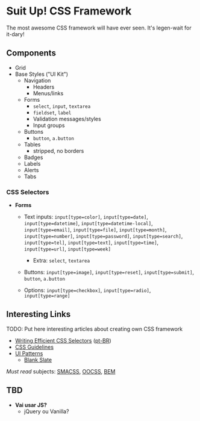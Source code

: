 # Suit Up! CSS Framework
The most awesome CSS framework will have ever seen. It's legen-wait for it-dary!

## Components
* Grid
* Base Styles ("UI Kit")
  * Navigation
    * Headers
    * Menus/links
  * Forms
    * `select`, `input`, `textarea`
    * `fieldset`, `label`
    * Validation messages/styles
    * Input groups
  * Buttons
    * `button`, `a.button`
  * Tables
    * stripped, no borders
  * Badges
  * Labels
  * Alerts
  * Tabs

### CSS Selectors
* **Forms**
  * Text inputs:
  `input[type=color]`, `input[type=date]`, `input[type=datetime]`, `input[type=datetime-local]`,
  `input[type=email]`, `input[type=file]`, `input[type=month]`, `input[type=number]`, `input[type=password]`,
  `input[type=search]`, `input[type=tel]`, `input[type=text]`, `input[type=time]`, `input[type=url]`,
  `input[type=week]`

    * Extra:
    `select`, `textarea`

  * Buttons:
  `input[type=image]`, `input[type=reset]`, `input[type=submit]`, `button`, `a.button`

  * Options:
  `input[type=checkbox]`, `input[type=radio]`, `input[type=range]`

## Interesting Links
TODO: Put here interesting articles about creating own CSS framework
* [Writing Efficient CSS Selectors](http://csswizardry.com/2011/09/writing-efficient-css-selectors/) ([pt-BR](http://desenvolvimentoparaweb.com/css/escrevendo-css-eficiente/))
* [CSS Guidelines](http://cssguidelin.es/)
* [UI Patterns](http://ui-patterns.com/)
  * [Blank Slate](http://ui-patterns.com/patterns/BlankSlate)

*Must read* subjects: [SMACSS](https://smacss.com/), [OOCSS](https://github.com/stubbornella/oocss/wiki/faq), [BEM](http://getbem.com/introduction/)

## TBD
* **Vai usar JS?**
  * jQuery ou Vanilla?